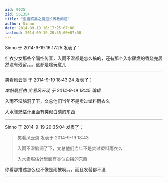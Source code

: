 ```yaml
---
aid: 9025
zid: 561354
title: "重看临高之腐道长传教问题"
author: Sinno
date: 2014-09-19 16:17:25+07:00
lastmod: 2014-09-19 20:35:00+07:00
---
```


Sinno 于 2014-9-19 16:17:25 发表了：

红衣少女那些个隔空传音，入雨不湿都是怎么搞的，还有那个入水骤燃的香烧完居然没有残留。。。这都是啥玩意儿

---

笑看风云淡 于 2014-9-19 18:43:24 发表了：

_本帖最后由 笑看风云淡 于 2014-9-19 18:45 编辑_

入雨不湿脑洞了下，文总他们当年不是卖过塑料雨衣么

入水骤燃估计里面有类似白磷的东西

---

Sinno 于 2014-9-19 20:35:04 发表了：

> 笑看风云淡 发表于 2014-9-19 18:43
>
> 入雨不湿脑洞了下，文总他们当年不是卖过塑料雨衣么
>
> 入水骤燃估计里面有类似白磷的东西

你看那描述怎么也不像是雨披啊。。。而且发髻都不湿

---
